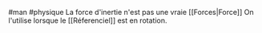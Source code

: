 #man #physique 
La force d'inertie n'est pas une vraie [[Forces|Force]]
On l'utilise lorsque le [[Réferenciel]] est en rotation.